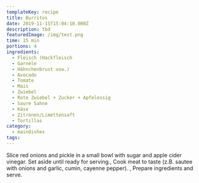```yaml
---
templateKey: recipe
title: Burritos
date: 2019-11-15T15:04:10.000Z
description: tbd
featuredImage: /img/test.png
time: 15 min
portions: 4
ingredients:
  - Fleisch (Hackfleisch
  - Garnele
  - Hähnchenbrust usw.)
  - Avocado
  - Tomate
  - Mais
  - Zwiebel
  - Rote Zwiebel + Zucker + Apfelessig
  - Saure Sahne
  - Käse
  - Zitronen/Limettensaft
  - Tortillas
category:
  - maindishes
tags:
---
```


Slice red onions and pickle in a small bowl with sugar and apple cider vinegar. Set aside until ready for serving., Cook meat to taste (z.B. sautee with onions and garlic, cumin, cayenne pepper). , Prepare ingredients and serve.

